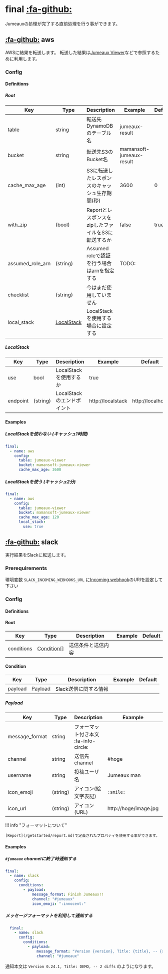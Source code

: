 final [:fa-github:][s1]
=======================

[s1]: https://github.com/tadashi-aikawa/jumeaux/tree/master/jumeaux/addons/final

Jumeauxの処理が完了する直前処理を行う事ができます。


[:fa-github:][s2] aws
---------------------

[s2]: https://github.com/tadashi-aikawa/jumeaux/tree/master/jumeaux/addons/final/aws.py

AWSに結果を転送します。
転送した結果は[Jumeaux Viewer]などで参照するために利用します。

[Jumeaux Viewer]: https://github.com/tadashi-aikawa/jumeaux-viewer

### Config

#### Definitions

##### Root

|       Key        |           Type            |                     Description                     |         Example          | Default |
| ---------------- | ------------------------- | --------------------------------------------------- | ------------------------ | ------- |
| table            | string                    | 転送先DynamoDBのテーブル名                          | jumeaux-result           |         |
| bucket           | string                    | 転送先S3のBucket名                                  | mamansoft-jumeaux-result |         |
| cache_max_age    | (int)                     | S3に転送したレスポンスのキャッシュ生存期間(秒)      | 3600                     | 0       |
| with_zip         | (bool)                    | ReportとレスポンスをzipしたファイルをS3に転送するか | false                    | true    |
| assumed_role_arn | (string)                  | Assumed roleで認証を行う場合はarnを指定する         | TODO:                    |         |
| checklist        | (string)                  | 今はまだ使用していません                            |                          |         |
| local_stack      | [LocalStack](#localstack) | LocalStackを使用する場合に設定する                  |                          |         |

##### LocalStack

|   Key    |   Type   |        Description         |      Example      |     Default      |
| -------- | -------- | -------------------------- | ----------------- | ---------------- |
| use      | bool     | LocalStackを使用するか     | true              |                  |
| endpoint | (string) | LocalStackのエンドポイント | http://localstack | http://localhost |


#### Examples

##### LocalStackを使わない (キャッシュ1時間)

```yml
final:
  - name: aws
    config:
      table: jumeaux-viewer
      bucket: mamansoft-jumeaux-viewer
      cache_max_age: 3600
```

##### LocalStackを使う (キャッシュ2分)

```yml
final:
  - name: aws
    config:
      table: jumeaux-viewer
      bucket: mamansoft-jumeaux-viewer
      cache_max_age: 120
      local_stack:
        use: true
```



[:fa-github:][s3] slack
-----------------------

[s3]: https://github.com/tadashi-aikawa/jumeaux/tree/master/jumeaux/addons/final/slack.py

実行結果をSlackに転送します。

### Prerequirements

環境変数 `SLACK_INCOMING_WEBHOOKS_URL` に[Incoming webhook]のURIを設定して下さい

[Incoming webhook]: https://api.slack.com/incoming-webhooks


### Config

#### Definitions

#### Root

|    Key     |           Type            |    Description     | Example | Default |
| ---------- | ------------------------- | ------------------ | ------- | ------- |
| conditions | [Condition](#condition)[] | 送信条件と送信内容 |         |         |

#### Condition

|   Key   |        Type         |      Description      | Example | Default |
| ------- | ------------------- | --------------------- | ------- | ------- |
| payload | [Payload](#payload) | Slack送信に関する情報 |         |         |

##### Payload

|      Key       |   Type   |              Description              |        Example        | Default |
| -------------- | -------- | ------------------------------------- | --------------------- | ------- |
| message_format | string   | フォーマット付き本文 :fa-info-circle: |                       |         |
| channel        | string   | 送信先channel                         | #hoge                 |         |
| username       | string   | 投稿ユーザ名                          | Jumeaux man           | jumeaux |
| icon_emoji     | (string) | アイコン(絵文字表記)                  | `:smile:`             |         |
| icon_url       | (string) | アイコン(URL)                         | http://hoge/image.jpg |         |

!!! info "フォーマットについて"

    [Report](/getstarted/report.md)で定義されたプロパティを使用する事ができます。

#### Examples

##### `#jumeaux` channelに終了時通知する

```yml
final:
  - name: slack
    config:
      conditions:
        - payload:
            message_format: Finish Jumeaux!!
            channel: "#jumeaux"
            icon_emoji: ":innocent:"
```

##### メッセージフォーマットを利用して通知する

```yml
  final:
    - name: slack
      config:
        conditions:
          - payload:
              message_format: "Version {version}, Title: {title}, -- {summary[status][different]} diffs"
              channel: "#jumeaux"
```

通知本文は `Version 0.24.1, Title: DEMO, -- 2 diffs` のようになります。

